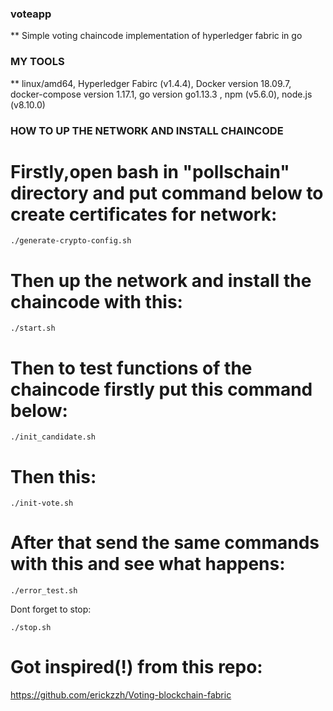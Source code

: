 ### voteapp
** Simple voting chaincode implementation of hyperledger fabric in go


### MY TOOLS

** linux/amd64, Hyperledger Fabirc (v1.4.4), Docker version 18.09.7, docker-compose version 1.17.1, go version go1.13.3 , npm (v5.6.0), node.js (v8.10.0)

### HOW TO UP THE NETWORK AND INSTALL CHAINCODE

# Firstly,open bash in "pollschain" directory and put command below to create certificates for network:

```
./generate-crypto-config.sh
```

# Then up the network and install the chaincode with this:
```
./start.sh
```

# Then to test functions of the chaincode firstly put this command below:
```
./init_candidate.sh
```
# Then this:
```
./init-vote.sh
```
# After that send the same commands with this and see what happens:
```
./error_test.sh
```
Dont forget to stop:
```
./stop.sh
```
# Got inspired(!) from this repo:

https://github.com/erickzzh/Voting-blockchain-fabric
